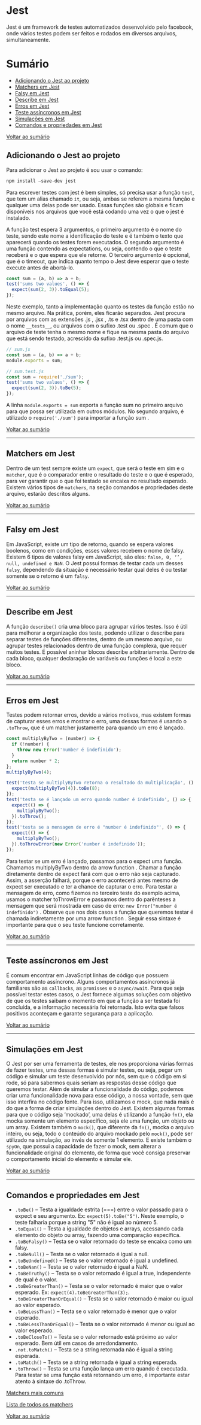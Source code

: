 # Jest

Jest é um framework de testes automatizados desenvolvido pelo facebook, onde vários testes podem ser feitos e rodados em diversos arquivos, simultaneamente.

# Sumário

- [Adicionando o Jest ao projeto](#Adicionando-o-Jest-ao-projeto)
- [Matchers em Jest](#Matchers-em-Jest)
- [Falsy em Jest](#Falsy-em-Jest)
- [Describe em Jest](#Describe-em-Jest)
- [Erros em Jest](#Erros-em-Jest)
- [Teste assíncronos em Jest](#Teste-assíncronos-em-Jest)
- [Simulações em Jest](#Simulações-em-Jest)
- [Comandos e propriedades em Jest](#Comandos-e-propriedades-em-Jest)

[Voltar ao sumário](#Sumário)

## Adicionando o Jest ao projeto

Para adicionar o Jest ao projeto é sou usar o comando:

~~~bash
npm install –save-dev jest
~~~

Para escrever testes com jest é bem simples, só precisa usar a função `test`, que tem um alias chamado `it`, ou seja, ambas se referem a mesma função e qualquer uma delas pode ser usado. Essas funções são globais e ficam disponíveis nos arquivos que você está codando uma vez o que o jest é instalado.

A função test espera 3 argumentos, o primeiro argumento é o nome do teste, sendo este nome a identificação do teste e é também o texto que aparecerá quando os testes forem executados. O segundo argumento é uma função contendo as expectations, ou seja, contendo o que o teste receberá e o que espera que ele retorne. O terceiro argumento é opcional, que é o timeout, que indica quanto tempo o Jest deve esperar que o teste execute antes de abortá-lo.

~~~javascript
const sum = (a, b) => a + b;
test('sums two values', () => {
  expect(sum(2, 3)).toEqual(5);
});
~~~

Neste exemplo, tanto a implementação quanto os testes da função estão no mesmo arquivo. Na prática, porém, eles ficarão separados. Jest procura por arquivos com as extensões .js , .jsx , .ts e .tsx dentro de uma pasta com o nome `__tests__`, ou arquivos com o sufixo .test ou .spec . É comum que o arquivo de teste tenha o mesmo nome e fique na mesma pasta do arquivo que está sendo testado, acrescido da sufixo .test.js ou .spec.js.

~~~javascript
// sum.js
const sum = (a, b) => a + b;
module.exports = sum;

// sum.test.js
const sum = require('./sum');
test('sums two values', () => {
  expect(sum(2, 3)).toBe(5);
});
~~~

A linha `module.exports = sum` exporta a função sum no primeiro arquivo para que possa ser utilizada em outros módulos. No segundo arquivo, é utilizado o `require('./sum')` para importar a função sum .

[Voltar ao sumário](#Sumário)

---

## Matchers em Jest

Dentro de um test sempre existe um `expect`, que será o teste em sim e o `matcher`, que é o comparador entre o resultado do teste e o que é esperado, para ver garantir que o  que foi testado se encaixa no resultado esperado. Existem vários tipos de `matchers`, na seção comandos e propriedades deste arquivo, estarão descritos alguns.

[Voltar ao sumário](#Sumário)

---

## Falsy em Jest

Em JavaScript, existe um tipo de retorno, quando se espera valores boolenos, como em condições, esses valores recebem o nome de falsy. Existem 6 tipos de valores falsy em JavaScript, são eles: `false, 0, ‘’, null, undefined e NaN`. O Jest possui formas de testar cada um desses `falsy`, dependendo da situação é necessário testar qual deles é ou testar somente se o retorno é um `falsy`.

[Voltar ao sumário](#Sumário)

---

## Describe em Jest

A função `describe()` cria uma bloco para agrupar vários testes. Isso é útil para melhorar a organização dos teste, podendo utilizar o describe para separar testes de funções diferentes, dentro de um mesmo arquivo, ou agrupar testes relacionados dentro de uma função complexa, que requer muitos testes. É possível aninhar blocos describe arbitrariamente. Dentro de cada bloco, qualquer declaração de variáveis ou funções é local a este bloco.

[Voltar ao sumário](#Sumário)

---

## Erros em Jest

Testes podem retornar erros, devido a vários motivos, mas existem formas de capturar esses erros e mostrar o erro, uma dessas formas é usando o `.toThrow`, que é um matcher justamente para quando um erro é lançado.

~~~javascript
const multiplyByTwo = (number) => {
  if (!number) {
    throw new Error('number é indefinido');
  }
  return number * 2;
};
multiplyByTwo(4);

test('testa se multiplyByTwo retorna o resultado da multiplicação', () => {
  expect(multiplyByTwo(4)).toBe(8);
});
test('testa se é lançado um erro quando number é indefinido', () => {
  expect(() => {
    multiplyByTwo();
  }).toThrow();
});
test('testa se a mensagem de erro é "number é indefinido"', () => {
  expect(() => {
    multiplyByTwo();
  }).toThrowError(new Error('number é indefinido'));
});
~~~

Para testar se um erro é lançado, passamos para o expect uma função. Chamamos multiplyByTwo dentro da arrow function . Chamar a função diretamente dentro de expect fará com que o erro não seja capturado. Assim, a asserção falhará, porque o erro acontecerá antes mesmo de expect ser executado e ter a chance de capturar o erro. Para testar a mensagem de erro, como fizemos no terceiro teste do exemplo acima, usamos o matcher toThrowError e passamos dentro do parênteses a mensagem que será mostrada em caso de erro: `new Error("number é indefinido")` . Observe que nos dois casos a função que queremos testar é chamada indiretamente por uma arrow function . Seguir essa sintaxe é importante para que o seu teste funcione corretamente.

[Voltar ao sumário](#Sumário)

---

## Teste assíncronos em Jest

É comum encontrar em JavaScript linhas de código que possuem comportamento assíncrono. Alguns comportamentos assíncronos já familiares são as `callbacks`, as `promisses` e o `async/await`. Para que seja possível testar estes casos, o Jest fornece algumas soluções com objetivo de que os testes saibam o momento em que a função a ser testada foi concluída, e a informação necessária foi retornada. Isto evita que falsos positivos aconteçam e garante segurança para a aplicação.

[Voltar ao sumário](#Sumário)

---

## Simulações em Jest

O Jest por ser uma ferramenta de testes, ele nos proporciona várias formas de fazer testes, uma dessas formas é simular testes, ou seja, pegar um código e simular um teste desenvolvido por nós, sem que o código em si rode, só para sabermos quais seriam as respostas desse código que queremos testar. Além de simular a funcionalidade do código, podemos criar uma funcionalidade nova para esse código, a nossa vontade, sem que isso interfira no código fonte. Para isso, utilizamos o mock, que nada mais é do que a forma de criar simulações dentro do Jest. Existem algumas formas para que o código seja ‘mockado’, uma delas é utilizando a função `fn()`, ela mocka somente um elemento específico, seja ele uma função, um objeto ou um array. Existem também o `mock()`, que diferente da `fn()`, mocka o arquivo inteiro, ou seja, todo o conteúdo do arquivo mockado pelo `mock()`, pode ser utilizado na simulação, ao invés de somente 1 elemento. E existe também o `spyOn`, que possui a capacidade de fazer o mock, sem alterar a funcionalidade original do elemento, de forma que você consiga preservar o comportamento inicial do elemento e simular ele.

[Voltar ao sumário](#Sumário)

---

## Comandos e propriedades em Jest

- `.toBe()` – Testa a igualdade estrita (===) entre o valor passado para o expect e seu argumento.  Ex: `expect(5).toBe("5")`. Neste exemplo, o teste falharia porque a string "5" não é igual ao número 5.
- `.toEqual()` – Testa a igualdade de objetos e arrays, acessando cada elemento do objeto ou array, fazendo uma comparação específica.
- `.toBeFalsy()` – Testa se o valor retornado do teste se encaixa como um falsy.
- `.toBeNull()` – Testa se o valor retornado é igual a null.
- `.toBeUndefined()` – Testa se o valor retornado é igual a undefined.
- `.toBeNan()` – Testa se o valor retornado é igual a NaN.
- `.toBeTruthy()` – Testa se o valor retornado é igual a true, independente de qual é o valor.
- `.toBeGreaterThan()` – Testa se o valor retornado é maior que o valor esperado. Ex: `expect(4).toBeGreaterThan(3);`.
- `.toBeGreaterThanOrEqual()` – Testa se o valor retornado é maior ou igual ao valor esperado.
- `.toBeLessThan()` – Testa se o valor retornado é menor que o valor esperado.
- `.toBeLessThanOrEqual()` – Testa se o valor retornado é menor ou igual ao valor esperado.
- `.toBeCloseTo()` – Testa se o valor retornado está próximo ao valor esperado. Bem útil em casos de arredondamento.
- `.not.toMatch()` – Testa se a string retornada não é igual a string esperada.
- `.toMatch()` – Testa se a string retornada é igual a string esperada.
- `.toThrow()` – Testa se uma função lança um erro quando é executada. Para testar se uma função está retornando um erro, é importante estar atento à sintaxe do .toThrow.

[Matchers mais comuns](https://jestjs.io/pt-BR/docs/using-matchers#números)

[Lista de todos os matchers](https://jestjs.io/docs/expect)

[Voltar ao sumário](#Sumário)
